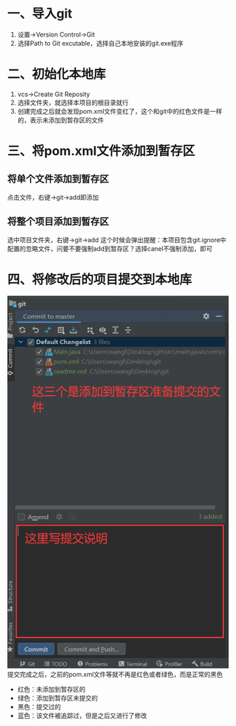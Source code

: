 # 一、导入git
1. 设置->Version Control->Git
2. 选择Path to Git excutable，选择自己本地安装的git.exe程序

# 二、初始化本地库
1. vcs->Create Git Reposity
2. 选择文件夹，就选择本项目的根目录就行
3. 创建完成之后就会发现pom.xml文件变红了，这个和git中的红色文件是一样的，表示未添加到暂存区的文件

# 三、将pom.xml文件添加到暂存区 
## 将单个文件添加到暂存区
点击文件，右键->git->add即添加
## 将整个项目添加到暂存区
选中项目文件夹，右键->git->add
这个时候会弹出提醒：本项目包含git.ignore中配置的忽略文件，问要不要强制add到暂存区？选择canel不强制添加，即可

# 四、将修改后的项目提交到本地库
![img.png](mdImg/img.png)
提交完成之后，之前的pom.xml文件等就不再是红色或者绿色，而是正常的黑色
- 红色：未添加到暂存区的
- 绿色：添加到暂存区未提交的
- 黑色：提交过的
- 蓝色：该文件被追踪过，但是之后又进行了修改
